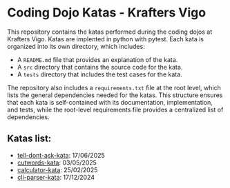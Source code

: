 # Coding Dojo Katas - Krafters Vigo

This repository contains the katas performed during the coding dojos at Krafters Vigo. Katas are implented in python with pytest. Each kata is organized into its own directory, which includes:

- A `README.md` file that provides an explanation of the kata.
- A `src` directory that contains the source code for the kata.
- A `tests` directory that includes the test cases for the kata.

The repository also includes a `requirements.txt` file at the root level, which lists the general dependencies needed for the katas. This structure ensures that each kata is self-contained with its documentation, implementation, and tests, while the root-level requirements file provides a centralized list of dependencies.

## Katas list:

- [tell-dont-ask-kata](./tell-dont-ask-kata/): 17/06/2025
- [cutwords-kata](./cutwords-kata/): 03/05/2025
- [calculator-kata](./calculator-kata): 25/02/2025
- [cli-parser-kata](./cli-parser-kata): 17/12/2024





